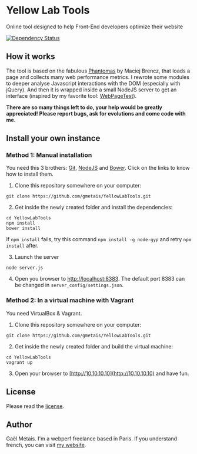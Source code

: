 # Yellow Lab Tools

Online tool designed to help Front-End developers optimize their website

[![Dependency Status](https://gemnasium.com/gmetais/YellowLabTools.svg)](https://gemnasium.com/gmetais/YellowLabTools)


## How it works

The tool is based on the fabulous [Phantomas](https://github.com/macbre/phantomas) by Maciej Brencz, that loads a page and collects many web performance metrics.
I rewrote some modules to deeper analyse Javascript interactions with the DOM (especially with jQuery).
And then it is wrapped inside a small NodeJS server to get an interface (inspired by my favorite tool: [WebPageTest](http://www.webpagetest.org/)).

**There are so many things left to do, your help would be greatly appreciated! Please report bugs, ask for evolutions and come code with me.**


## Install your own instance

### Method 1: Manual installation

You need this 3 brothers: [Git](http://git-scm.com/downloads), [NodeJS](http://nodejs.org/download/) and [Bower](http://bower.io/#install-bower). Click on the links to know how to install them.

1) Clone this repository somewhere on your computer:
```shell
git clone https://github.com/gmetais/YellowLabTools.git
```

2) Get inside the newly created folder and install the dependencies:
```shell
cd YellowLabTools
npm install
bower install
```
If `npm install` fails, try this command `npm install -g node-gyp` and retry `npm install` after.

3) Launch the server
```shell
node server.js
```

4) Open you browser to [http://localhost:8383](http://localhost:8383). The default port 8383 can be changed in `server_config/settings.json`.


### Method 2: In a virtual machine with Vagrant

You need VirtualBox & Vagrant.

1) Clone this repository somewhere on your computer:
```shell
git clone https://github.com/gmetais/YellowLabTools.git
```

2) Get inside the newly created folder and build the virtual machine:
```shell
cd YellowLabTools
vagrant up
```

3) Open your browser to [http://10.10.10.10](http://10.10.10.10) and have fun.


## License
Please read the [license](LICENSE).


## Author
Gaël Métais. I'm a webperf freelance based in Paris. If you understand french, you can visit [my website](http://www.gaelmetais.com).